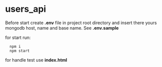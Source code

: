 # users_api

Before start create **.env** file in project root directory and insert there yours mongodb host, name and base name. See **.env.sample**

for start run:

```
  npm i
  npm start
```
for handle test use **index.html**
